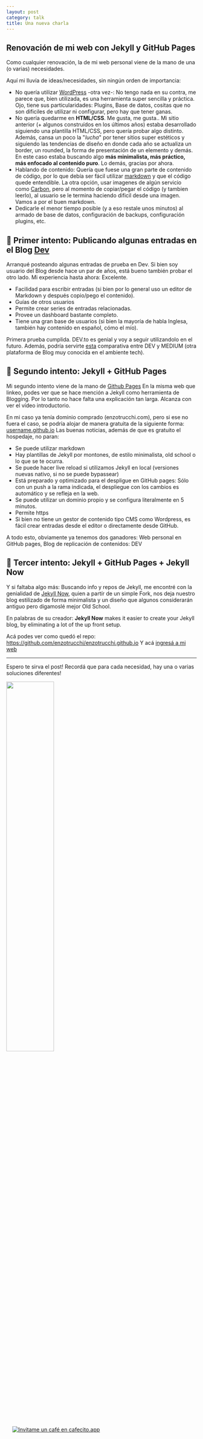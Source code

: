 ```yaml
---
layout: post
category: talk
title: Una nueva charla
---
```


<h2> Renovación de mi web con Jekyll y GitHub Pages </h2>

Como cualquier renovación, la de mi web personal viene de la mano de una (o varias) necesidades.

Aquí mi lluvía de ideas/necesidades, sin ningún orden de importancia:
- No quería utilizar [WordPress](https://wordpress.com/es/) -otra vez-: No tengo nada en su contra, me parece que, bien utilizada, es una herramienta super sencilla y práctica. Ojo, tiene sus particularidades: Plugins, Base de datos, cositas que no son dificiles de utilizar ni configurar, pero hay que tener ganas.
- No quería quedarme en **HTML/CSS**. Me gusta, me gusta.. Mi sitio anterior (+ algunos construídos en los últimos años) estaba desarrollado siguiendo una plantilla HTML/CSS, pero quería probar algo distinto. Además, cansa un poco la "*lucha*" por tener sitios super estéticos y siguiendo las tendencias de diseño en donde cada año se actualiza un border, un rounded, la forma de presentación de un elemento y demás.
En este caso estaba buscando algo **más minimalista, más práctico, más enfocado al contenido puro**. Lo demás, gracias por ahora.
- Hablando de contenido: Quería que fuese una gran parte de contenido de código, por lo que debía ser fácil utilizar [markdown](https://www.markdownguide.org/) y que el código quede entendible. La otra opción, usar imagenes de algún servicio como [Carbon](https://carbon.now.sh/), pero al momento de copiar/pegar el código (y tambien leerlo), al usuario se le termina haciendo dificil desde una imagen. Vamos a por el buen markdown.
- Dedicarle el menor tiempo posible (y a eso restale unos minutos) al armado de base de datos, configuración de backups, configuración plugins, etc.


## 🔎 Primer intento: Publicando algunas entradas en el Blog [Dev](https://dev.to/enzotrucchi)
Arranqué posteando algunas entradas de prueba en Dev. Si bien soy usuario del Blog desde hace un par de años, está bueno también probar el otro lado. Mi experiencia hasta ahora: Excelente.
- Facilidad para escribir entradas (si bien por lo general uso un editor de Markdown y después copio/pego el contenido).
- Guías de otros usuarios
- Permite crear series de entradas relacionadas.
- Provee un dashboard bastante completo.
- Tiene una gran base de usuarios (si bien la mayoría de habla Inglesa, también hay contenido en español, cómo el mío).

Primera prueba cumplida. DEV.to es genial y voy a seguir utilizandolo en el futuro.
Además, podría servirte [esta](https://dev.to/davidmm1707/should-you-use-medium-or-dev-to-2g1d) comparativa entre DEV y MEDIUM (otra plataforma de Blog muy conocida en el ambiente tech).



## 🔎 Segundo intento: Jekyll + GitHub Pages
Mi segundo intento viene de la mano de [Github Pages](https://pages.github.com/)
En la misma web que linkeo, podes ver que se hace mención a Jekyll como herramienta de Blogging. Por lo tanto no hace falta una explicación tan larga. Alcanza con ver el vídeo introductorio.

En mi caso ya tenía dominio comprado (enzotrucchi.com), pero si ese no fuera el caso, se podría alojar de manera gratuita de la siguiente forma: [username.github.io](enzotrucchi.com)
Las buenas noticias, además de que es gratuito el hospedaje, no paran:

 - Se puede utilizar markdown
 - Hay plantillas de Jekyll por montones, de estilo minimalista, old school o lo que se te ocurra.
 - Se puede hacer live reload si utilizamos Jekyll en local (versiones nuevas nativo, si no se puede bypassear)
 - Está preparado y optimizado para el despligue en GitHub pages: Sólo con un push a la rama indicada, el despliegue con los cambios es automático y se refleja en la web.
 - Se puede utilizar un dominio propio y se configura literalmente en 5 minutos.
 - Permite https
 - Si bien no tiene un gestor de contenido tipo CMS como Wordpress, es fácil crear entradas desde el editor o directamente desde GitHub.

A todo esto, obviamente ya tenemos dos ganadores: Web personal en GitHub pages, Blog de replicación de contenidos: DEV

## 🔎 Tercer intento: Jekyll + GitHub Pages + Jekyll Now
Y si faltaba algo más:
Buscando info y repos de Jekyll, me encontré con la genialidad de [Jekyll Now](https://github.com/barryclark/jekyll-now), quien a partír de un simple Fork, nos deja nuestro blog estilizado de forma minimalista y un diseño que algunos considerarán antiguo pero digamoslé mejor Old School.

En palabras de su creador:
**Jekyll Now** makes it easier to create your Jekyll blog, by eliminating a lot of the up front setup.

Acá podes ver como quedó el repo: https://github.com/enzotrucchi/enzotrucchi.github.io
Y acá [ingresá a mi web](https://enzotrucchi.com)

-----------------
Espero te sirva el post! Recordá que para cada necesidad, hay una o varias soluciones diferentes!

  <img width="50%" style="width:50%" src="https://media.giphy.com/media/peAFQfg7Ol6IE/giphy.gif">

&nbsp;
&nbsp;
[![Invitame un café en cafecito.app](https://cdn.cafecito.app/imgs/buttons/button_6.svg)](https://cafecito.app/enzotrucchi)